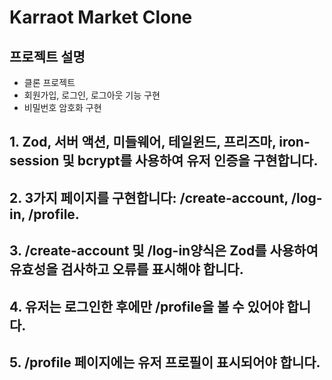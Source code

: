 # Karraot Market Clone

## 프로젝트 설명

- 클론 프로젝트
- 회원가입, 로그인, 로그아웃 기능 구현
- 비밀번호 암호화 구현

## 1. Zod, 서버 액션, 미들웨어, 테일윈드, 프리즈마, iron-session 및 bcrypt를 사용하여 유저 인증을 구현합니다.

## 2. 3가지 페이지를 구현합니다: /create-account, /log-in, /profile.

## 3. /create-account 및 /log-in양식은 Zod를 사용하여 유효성을 검사하고 오류를 표시해야 합니다.

## 4. 유저는 로그인한 후에만 /profile을 볼 수 있어야 합니다.

## 5. /profile 페이지에는 유저 프로필이 표시되어야 합니다.
